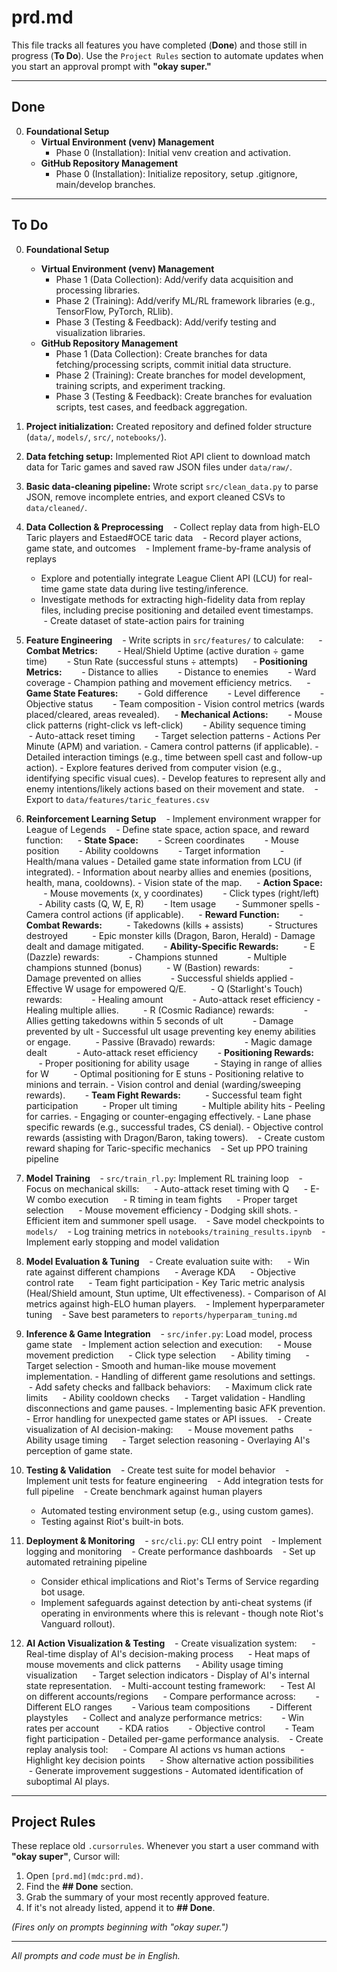 # prd.md

This file tracks all features you have completed (**Done**) and those still in progress (**To Do**). Use the `Project Rules` section to automate updates when you start an approval prompt with **"okay super."**

---

## Done

0.  **Foundational Setup**
    -   **Virtual Environment (venv) Management**
        -   Phase 0 (Installation): Initial venv creation and activation.
    -   **GitHub Repository Management**
        -   Phase 0 (Installation): Initialize repository, setup .gitignore, main/develop branches.

---

## To Do

0.  **Foundational Setup**
    -   **Virtual Environment (venv) Management**
        -   Phase 1 (Data Collection): Add/verify data acquisition and processing libraries.
        -   Phase 2 (Training): Add/verify ML/RL framework libraries (e.g., TensorFlow, PyTorch, RLlib).
        -   Phase 3 (Testing & Feedback): Add/verify testing and visualization libraries.
    -   **GitHub Repository Management**
        -   Phase 1 (Data Collection): Create branches for data fetching/processing scripts, commit initial data structure.
        -   Phase 2 (Training): Create branches for model development, training scripts, and experiment tracking.
        -   Phase 3 (Testing & Feedback): Create branches for evaluation scripts, test cases, and feedback aggregation.

1. **Project initialization:** Created repository and defined folder structure (`data/`, `models/`, `src/`, `notebooks/`).
2. **Data fetching setup:** Implemented Riot API client to download match data for Taric games and saved raw JSON files under `data/raw/`.
3. **Basic data-cleaning pipeline:** Wrote script `src/clean_data.py` to parse JSON, remove incomplete entries, and export cleaned CSVs to `data/cleaned/`.
4. **Data Collection & Preprocessing**
   - Collect replay data from high-ELO Taric players and Estaed#OCE taric data
   - Record player actions, game state, and outcomes
   - Implement frame-by-frame analysis of replays
    - Explore and potentially integrate League Client API (LCU) for real-time game state data during live testing/inference.
    - Investigate methods for extracting high-fidelity data from replay files, including precise positioning and detailed event timestamps.
   - Create dataset of state-action pairs for training

5. **Feature Engineering**
   - Write scripts in `src/features/` to calculate:
     - **Combat Metrics:**
       - Heal/Shield Uptime (active duration ÷ game time)
       - Stun Rate (successful stuns ÷ attempts)
     - **Positioning Metrics:**
       - Distance to allies
       - Distance to enemies
       - Ward coverage
        - Champion pathing and movement efficiency metrics.
     - **Game State Features:**
       - Gold difference
       - Level difference
       - Objective status
       - Team composition
        - Vision control metrics (wards placed/cleared, areas revealed).
     - **Mechanical Actions:**
       - Mouse click patterns (right-click vs left-click)
       - Ability sequence timing
       - Auto-attack reset timing
       - Target selection patterns
        - Actions Per Minute (APM) and variation.
        - Camera control patterns (if applicable).
        - Detailed interaction timings (e.g., time between spell cast and follow-up action).
        - Explore features derived from computer vision (e.g., identifying specific visual cues).
        - Develop features to represent ally and enemy intentions/likely actions based on their movement and state.
   - Export to `data/features/taric_features.csv`

6. **Reinforcement Learning Setup**
   - Implement environment wrapper for League of Legends
   - Define state space, action space, and reward function:
     - **State Space:**
       - Screen coordinates
       - Mouse position
       - Ability cooldowns
       - Target information
       - Health/mana values
        - Detailed game state information from LCU (if integrated).
        - Information about nearby allies and enemies (positions, health, mana, cooldowns).
        - Vision state of the map.
     - **Action Space:**
       - Mouse movements (x, y coordinates)
       - Click types (right/left)
       - Ability casts (Q, W, E, R)
       - Item usage
       - Summoner spells
        - Camera control actions (if applicable).
     - **Reward Function:**
       - **Combat Rewards:**
         - Takedowns (kills + assists)
         - Structures destroyed
         - Epic monster kills (Dragon, Baron, Herald)
        - Damage dealt and damage mitigated.
       - **Ability-Specific Rewards:**
         - E (Dazzle) rewards:
           - Champions stunned
           - Multiple champions stunned (bonus)
         - W (Bastion) rewards:
           - Damage prevented on allies
           - Successful shields applied
            - Effective W usage for empowered Q/E.
         - Q (Starlight's Touch) rewards:
           - Healing amount
           - Auto-attack reset efficiency
            - Healing multiple allies.
         - R (Cosmic Radiance) rewards:
           - Allies getting takedowns within 5 seconds of ult
           - Damage prevented by ult
            - Successful ult usage preventing key enemy abilities or engage.
         - Passive (Bravado) rewards:
           - Magic damage dealt
           - Auto-attack reset efficiency
       - **Positioning Rewards:**
         - Proper positioning for ability usage
         - Staying in range of allies for W
         - Optimal positioning for E stuns
            - Positioning relative to minions and terrain.
            - Vision control and denial (warding/sweeping rewards).
       - **Team Fight Rewards:**
         - Successful team fight participation
         - Proper ult timing
         - Multiple ability hits
            - Peeling for carries.
            - Engaging or counter-engaging effectively.
        - Lane phase specific rewards (e.g., successful trades, CS denial).
        - Objective control rewards (assisting with Dragon/Baron, taking towers).
   - Create custom reward shaping for Taric-specific mechanics
   - Set up PPO training pipeline

7. **Model Training**
   - `src/train_rl.py`: Implement RL training loop
   - Focus on mechanical skills:
     - Auto-attack reset timing with Q
     - E-W combo execution
     - R timing in team fights
     - Proper target selection
     - Mouse movement efficiency
        - Dodging skill shots.
        - Efficient item and summoner spell usage.
   - Save model checkpoints to `models/`
   - Log training metrics in `notebooks/training_results.ipynb`
   - Implement early stopping and model validation

8. **Model Evaluation & Tuning**
   - Create evaluation suite with:
     - Win rate against different champions
     - Average KDA
     - Objective control rate
     - Team fight participation
        - Key Taric metric analysis (Heal/Shield amount, Stun uptime, Ult effectiveness).
        - Comparison of AI metrics against high-ELO human players.
   - Implement hyperparameter tuning
   - Save best parameters to `reports/hyperparam_tuning.md`

9. **Inference & Game Integration**
   - `src/infer.py`: Load model, process game state
   - Implement action selection and execution:
     - Mouse movement prediction
     - Click type selection
     - Ability timing
     - Target selection
        - Smooth and human-like mouse movement implementation.
        - Handling of different game resolutions and settings.
   - Add safety checks and fallback behaviors:
     - Maximum click rate limits
     - Ability cooldown checks
     - Target validation
        - Handling disconnections and game pauses.
        - Implementing basic AFK prevention.
        - Error handling for unexpected game states or API issues.
   - Create visualization of AI decision-making:
     - Mouse movement paths
     - Ability usage timing
     - Target selection reasoning
        - Overlaying AI's perception of game state.

10. **Testing & Validation**
   - Create test suite for model behavior
   - Implement unit tests for feature engineering
   - Add integration tests for full pipeline
   - Create benchmark against human players
    - Automated testing environment setup (e.g., using custom games).
    - Testing against Riot's built-in bots.

11. **Deployment & Monitoring**
   - `src/cli.py`: CLI entry point
   - Implement logging and monitoring
   - Create performance dashboards
   - Set up automated retraining pipeline
    - Consider ethical implications and Riot's Terms of Service regarding bot usage.
    - Implement safeguards against detection by anti-cheat systems (if operating in environments where this is relevant - though note Riot's Vanguard rollout).

12. **AI Action Visualization & Testing**
   - Create visualization system:
     - Real-time display of AI's decision-making process
     - Heat maps of mouse movements and click patterns
     - Ability usage timing visualization
     - Target selection indicators
        - Display of AI's internal state representation.
   - Multi-account testing framework:
     - Test AI on different accounts/regions
     - Compare performance across:
       - Different ELO ranges
       - Various team compositions
       - Different playstyles
     - Collect and analyze performance metrics:
       - Win rates per account
       - KDA ratios
       - Objective control
       - Team fight participation
        - Detailed per-game performance analysis.
   - Create replay analysis tool:
     - Compare AI actions vs human actions
     - Highlight key decision points
     - Show alternative action possibilities
     - Generate improvement suggestions
        - Automated identification of suboptimal AI plays.

---

## Project Rules

These replace old `.cursorrules`. Whenever you start a user command with **"okay super"**, Cursor will:

1. Open `[prd.md](mdc:prd.md)`.
2. Find the **## Done** section.
3. Grab the summary of your most recently approved feature.
4. If it's not already listed, append it to **## Done**.

*(Fires only on prompts beginning with "okay super.")*

---

*All prompts and code must be in English.*